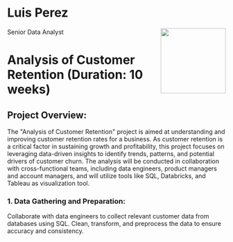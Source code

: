 # Luis Perez
<img align ="right" width="150" height="150" src="https://github.com/LPerzcal/project.portfolio/tree/89addd3233ac7e7ff67937726f8467001fc68613/img">

Senior Data Analyst



# Analysis of Customer Retention (Duration: 10 weeks)
  ## Project Overview:
  The "Analysis of Customer Retention" project is aimed at understanding and improving customer retention rates for a business. 
  As customer retention is a critical factor in sustaining growth and profitability, this project focuses on leveraging data-driven insights 
  to identify trends, patterns, and potential drivers of customer churn. The analysis will be conducted in collaboration with cross-functional teams, 
  including data engineers, product managers and account managers, and will utilize tools like SQL, Databricks, and Tableau as visualization tool.

  ### 1. Data Gathering and Preparation: 
  Collaborate with data engineers to collect relevant customer data from databases using SQL. Clean, transform, and preprocess the data to ensure accuracy and consistency.

